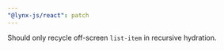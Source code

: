 ```yaml
---
"@lynx-js/react": patch
---
```


Should only recycle off-screen `list-item` in recursive hydration.
